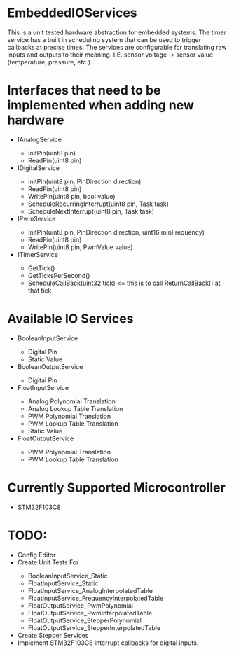 # EmbeddedIOServices
This is a unit tested hardware abstraction for embedded systems. The timer service has a built in scheduling system that can be used to trigger callbacks at precise times. The services are configurable for translating raw inputs and outputs to their meaning. I.E. sensor voltage -> sensor value (temperature, pressure, etc.).

# Interfaces that need to be implemented when adding new hardware
<ul>
  <li>IAnalogService</li>
  <ul>
    <li>InitPin(uint8 pin)</li>
    <li>ReadPin(uint8 pin)</li>
  </ul>
  <li>IDigitalService</li>
  <ul>
    <li>InitPin(uint8 pin, PinDirection direction)</li>
    <li>ReadPin(uint8 pin)</li>
    <li>WritePin(uint8 pin, bool value)</li>
    <li>ScheduleRecurringInterrupt(uint8 pin, Task task)
    <li>ScheduleNextInterrupt(uint8 pin, Task task)
  </ul>
  <li>IPwmService</li>
  <ul>
    <li>InitPin(uint8 pin, PinDirection direction, uint16 minFrequency)</li>
    <li>ReadPin(uint8 pin)</li>
    <li>WritePin(uint8 pin, PwmValue value)</li>
  </ul>
  <li>ITimerService</li>
  <ul>
    <li>GetTick()</li>
    <li>GetTicksPerSecond()</li>
    <li>ScheduleCallBack(uint32 tick) <= this is to call ReturnCallBack() at that tick</li>
  </ul>
</ul>

# Available IO Services
<ul>
  <li>BooleanInputService</li>
  <ul>
    <li>Digital Pin</li>
    <li>Static Value</li>
  </ul>
  <li>BooleanOutputService</li>
  <ul>
    <li>Digital Pin</li>
  </ul>
  <li>FloatInputService</li>
  <ul>
    <li>Analog Polynomial Translation</li>
    <li>Analog Lookup Table Translation</li>
    <li>PWM Polynomial Translation</li>
    <li>PWM Lookup Table Translation</li>
    <li>Static Value</li>
  </ul>
  <li>FloatOutputService</li>
  <ul>
    <li>PWM Polynomial Translation</li>
    <li>PWM Lookup Table Translation</li>
  </ul>
</ul>

# Currently Supported Microcontroller
<ul>
  <li>STM32F103C8</li>
 </ul>

# TODO:
<ul>
  <li>Config Editor</li>
  <li>Create Unit Tests For</li>
  <ul>
    <li>BooleanInputService_Static</li>
    <li>FloatInputService_Static</li>
    <li>FloatInputService_AnalogInterpolatedTable</li>
    <li>FloatInputService_FrequencyInterpolatedTable</li>
    <li>FloatOutputService_PwmPolynomial</li>
    <li>FloatOutputService_PwmInterpolatedTable</li>
    <li>FloatOutputService_StepperPolynomial</li>
    <li>FloatOutputService_StepperInterpolatedTable</li>
  </ul>
  <li>Create Stepper Services</li>
  <li>Implement STM32F103C8 interrupt callbacks for digital inputs.</li>
</ul>
  
